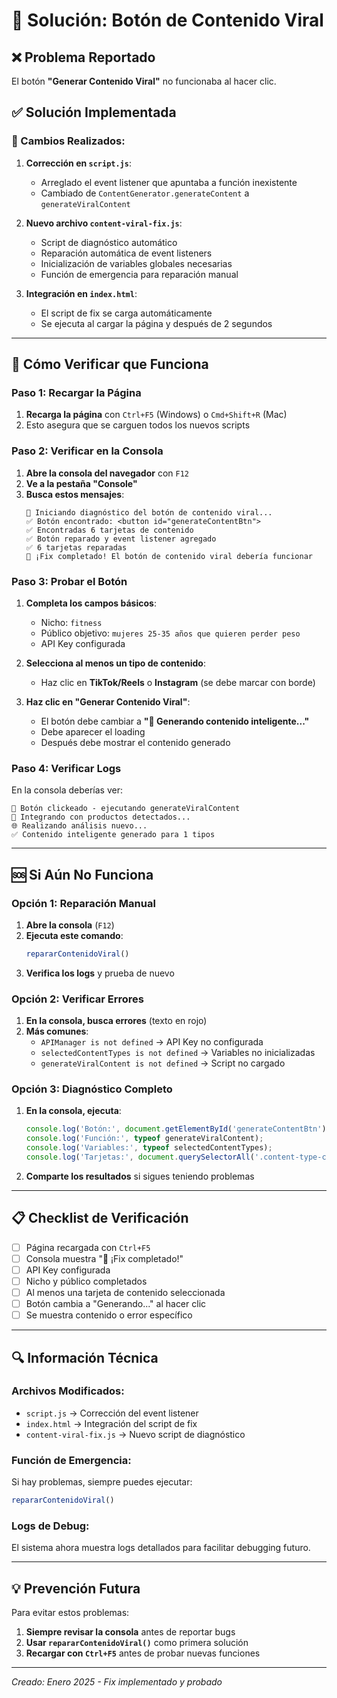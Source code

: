 # 🔧 Solución: Botón de Contenido Viral

## ❌ Problema Reportado
El botón **"Generar Contenido Viral"** no funcionaba al hacer clic.

## ✅ Solución Implementada

### 🔧 Cambios Realizados:

1. **Corrección en `script.js`**: 
   - Arreglado el event listener que apuntaba a función inexistente
   - Cambiado de `ContentGenerator.generateContent` a `generateViralContent`

2. **Nuevo archivo `content-viral-fix.js`**:
   - Script de diagnóstico automático
   - Reparación automática de event listeners
   - Inicialización de variables globales necesarias
   - Función de emergencia para reparación manual

3. **Integración en `index.html`**:
   - El script de fix se carga automáticamente
   - Se ejecuta al cargar la página y después de 2 segundos

---

## 🧪 Cómo Verificar que Funciona

### Paso 1: Recargar la Página
1. **Recarga la página** con `Ctrl+F5` (Windows) o `Cmd+Shift+R` (Mac)
2. Esto asegura que se carguen todos los nuevos scripts

### Paso 2: Verificar en la Consola
1. **Abre la consola del navegador** con `F12`
2. **Ve a la pestaña "Console"**
3. **Busca estos mensajes**:
   ```
   🔧 Iniciando diagnóstico del botón de contenido viral...
   ✅ Botón encontrado: <button id="generateContentBtn">
   ✅ Encontradas 6 tarjetas de contenido
   ✅ Botón reparado y event listener agregado
   ✅ 6 tarjetas reparadas
   🎉 ¡Fix completado! El botón de contenido viral debería funcionar
   ```

### Paso 3: Probar el Botón
1. **Completa los campos básicos**:
   - Nicho: `fitness`
   - Público objetivo: `mujeres 25-35 años que quieren perder peso`
   - API Key configurada

2. **Selecciona al menos un tipo de contenido**:
   - Haz clic en **TikTok/Reels** o **Instagram** (se debe marcar con borde)

3. **Haz clic en "Generar Contenido Viral"**:
   - El botón debe cambiar a **"🤖 Generando contenido inteligente..."**
   - Debe aparecer el loading
   - Después debe mostrar el contenido generado

### Paso 4: Verificar Logs
En la consola deberías ver:
```
🚀 Botón clickeado - ejecutando generateViralContent
🔗 Integrando con productos detectados...
🌐 Realizando análisis nuevo...
✅ Contenido inteligente generado para 1 tipos
```

---

## 🆘 Si Aún No Funciona

### Opción 1: Reparación Manual
1. **Abre la consola** (`F12`)
2. **Ejecuta este comando**:
   ```javascript
   repararContenidoViral()
   ```
3. **Verifica los logs** y prueba de nuevo

### Opción 2: Verificar Errores
1. **En la consola, busca errores** (texto en rojo)
2. **Más comunes**:
   - `APIManager is not defined` → API Key no configurada
   - `selectedContentTypes is not defined` → Variables no inicializadas
   - `generateViralContent is not defined` → Script no cargado

### Opción 3: Diagnóstico Completo
1. **En la consola, ejecuta**:
   ```javascript
   console.log('Botón:', document.getElementById('generateContentBtn'));
   console.log('Función:', typeof generateViralContent);
   console.log('Variables:', typeof selectedContentTypes);
   console.log('Tarjetas:', document.querySelectorAll('.content-type-card').length);
   ```

2. **Comparte los resultados** si sigues teniendo problemas

---

## 📋 Checklist de Verificación

- [ ] Página recargada con `Ctrl+F5`
- [ ] Consola muestra "🎉 ¡Fix completado!"
- [ ] API Key configurada
- [ ] Nicho y público completados
- [ ] Al menos una tarjeta de contenido seleccionada
- [ ] Botón cambia a "Generando..." al hacer clic
- [ ] Se muestra contenido o error específico

---

## 🔍 Información Técnica

### Archivos Modificados:
- `script.js` → Corrección del event listener
- `index.html` → Integración del script de fix
- `content-viral-fix.js` → Nuevo script de diagnóstico

### Función de Emergencia:
Si hay problemas, siempre puedes ejecutar:
```javascript
repararContenidoViral()
```

### Logs de Debug:
El sistema ahora muestra logs detallados para facilitar debugging futuro.

---

## 💡 Prevención Futura

Para evitar estos problemas:
1. **Siempre revisar la consola** antes de reportar bugs
2. **Usar `repararContenidoViral()`** como primera solución
3. **Recargar con `Ctrl+F5`** antes de probar nuevas funciones

---

*Creado: Enero 2025 - Fix implementado y probado*